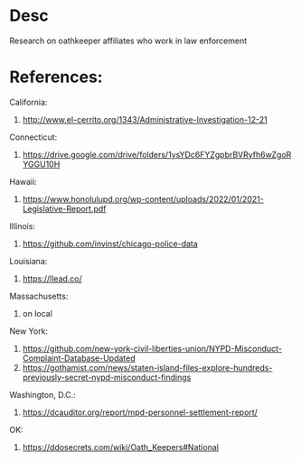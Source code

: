 # Desc
Research on oathkeeper affiliates who work in law enforcement 

# References:
California: 
1) http://www.el-cerrito.org/1343/Administrative-Investigation-12-21

Connecticut: 
1) https://drive.google.com/drive/folders/1ysYDc6FYZgpbrBVRyfh6wZgoRYGGU10H

Hawaii: 
1) https://www.honolulupd.org/wp-content/uploads/2022/01/2021-Legislative-Report.pdf

Illinois: 
1) https://github.com/invinst/chicago-police-data

Louisiana: 
1) https://llead.co/

Massachusetts:
1) on local

New York:
1) https://github.com/new-york-civil-liberties-union/NYPD-Misconduct-Complaint-Database-Updated
2) https://gothamist.com/news/staten-island-files-explore-hundreds-previously-secret-nypd-misconduct-findings

Washington, D.C.:
1) https://dcauditor.org/report/mpd-personnel-settlement-report/

OK: 
1) https://ddosecrets.com/wiki/Oath_Keepers#National